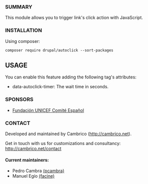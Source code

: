 ### SUMMARY
This module allows you to trigger link's click action with JavaScript.

### INSTALLATION
Using composer:
```
composer require drupal/autoclick --sort-packages
```

## USAGE
You can enable this feature adding the following tag's attributes:

* data-autoclick-timer: The wait time in seconds.

### SPONSORS
- [Fundación UNICEF Comité Español](https://www.unicef.es)

### CONTACT
Developed and maintained by Cambrico (http://cambrico.net).

Get in touch with us for customizations and consultancy:
http://cambrico.net/contact

#### Current maintainers:
- Pedro Cambra [(pcambra)](http://drupal.org/u/pcambra)
- Manuel Egío [(facine)](http://drupal.org/u/facine)
